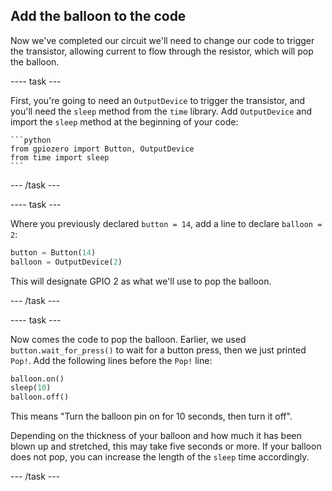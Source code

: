 ## Add the balloon to the code

Now we've completed our circuit we'll need to change our code to trigger the transistor, allowing current to flow through the resistor, which will pop the balloon.

---- task ---

First, you're going to need an `OutputDevice` to trigger the transistor, and you'll need the `sleep` method from the `time` library.  Add `OutputDevice` and import the `sleep` method at the beginning of your code:

    ```python
	from gpiozero import Button, OutputDevice
	from time import sleep
	```

--- /task ---

---- task ---

Where you previously declared `button = 14`, add a line to declare `balloon = 2`:

```python
button = Button(14)
balloon = OutputDevice(2)
```

This will designate GPIO 2 as what we'll use to pop the balloon.

--- /task ---

---- task ---

Now comes the code to pop the balloon. Earlier, we used `button.wait_for_press()` to wait for a button press, then we just printed `Pop!`. Add the following lines before the `Pop!` line:

```python
balloon.on()
sleep(10)
balloon.off()
```

This means "Turn the balloon pin on for 10 seconds, then turn it off".

Depending on the thickness of your balloon and how much it has been blown up and stretched, this may take five seconds or more. If your balloon does not pop, you can increase the length of the `sleep` time accordingly.

--- /task ---

